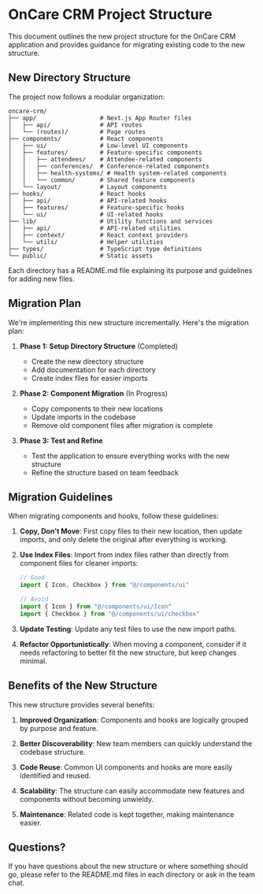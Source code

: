# OnCare CRM Project Structure

This document outlines the new project structure for the OnCare CRM application and provides guidance for migrating existing code to the new structure.

## New Directory Structure

The project now follows a modular organization:

```
oncare-crm/
├── app/                  # Next.js App Router files
│   ├── api/              # API routes
│   └── (routes)/         # Page routes
├── components/           # React components
│   ├── ui/               # Low-level UI components
│   ├── features/         # Feature-specific components
│   │   ├── attendees/    # Attendee-related components
│   │   ├── conferences/  # Conference-related components
│   │   ├── health-systems/ # Health system-related components
│   │   └── common/       # Shared feature components
│   └── layout/           # Layout components
├── hooks/                # React hooks
│   ├── api/              # API-related hooks
│   ├── features/         # Feature-specific hooks
│   └── ui/               # UI-related hooks
├── lib/                  # Utility functions and services
│   ├── api/              # API-related utilities
│   ├── context/          # React context providers
│   └── utils/            # Helper utilities
├── types/                # TypeScript type definitions
└── public/               # Static assets
```

Each directory has a README.md file explaining its purpose and guidelines for adding new files.

## Migration Plan

We're implementing this new structure incrementally. Here's the migration plan:

1. **Phase 1: Setup Directory Structure** (Completed)

    - Create the new directory structure
    - Add documentation for each directory
    - Create index files for easier imports

2. **Phase 2: Component Migration** (In Progress)

    - Copy components to their new locations
    - Update imports in the codebase
    - Remove old component files after migration is complete

3. **Phase 3: Test and Refine**
    - Test the application to ensure everything works with the new structure
    - Refine the structure based on team feedback

## Migration Guidelines

When migrating components and hooks, follow these guidelines:

1. **Copy, Don't Move**: First copy files to their new location, then update imports, and only delete the original after everything is working.

2. **Use Index Files**: Import from index files rather than directly from component files for cleaner imports:

    ```typescript
    // Good
    import { Icon, Checkbox } from "@/components/ui"

    // Avoid
    import { Icon } from "@/components/ui/Icon"
    import { Checkbox } from "@/components/ui/checkbox"
    ```

3. **Update Testing**: Update any test files to use the new import paths.

4. **Refactor Opportunistically**: When moving a component, consider if it needs refactoring to better fit the new structure, but keep changes minimal.

## Benefits of the New Structure

This new structure provides several benefits:

1. **Improved Organization**: Components and hooks are logically grouped by purpose and feature.

2. **Better Discoverability**: New team members can quickly understand the codebase structure.

3. **Code Reuse**: Common UI components and hooks are more easily identified and reused.

4. **Scalability**: The structure can easily accommodate new features and components without becoming unwieldy.

5. **Maintenance**: Related code is kept together, making maintenance easier.

## Questions?

If you have questions about the new structure or where something should go, please refer to the README.md files in each directory or ask in the team chat.

